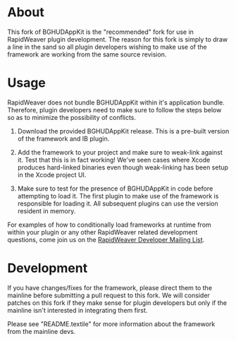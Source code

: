 About
=====

This fork of BGHUDAppKit is the "recommended" fork for use in RapidWeaver plugin development. The reason for this fork is simply to draw a line in the sand so all plugin developers wishing to make use of the framework are working from the same source revision.

Usage
=====

RapidWeaver does not bundle BGHUDAppKit within it's application bundle. Therefore, plugin developers need to make sure to follow the steps below so as to minimize the possibility of conflicts.

1. Download the provided BGHUDAppKit release. This is a pre-built version of the framework and IB plugin.

2. Add the framework to your project and make sure to weak-link against it. Test that this is in fact working! We've seen cases where Xcode produces hard-linked binaries even though weak-linking has been setup in the Xcode project UI.

3. Make sure to test for the presence of BGHUDAppKit in code before attempting to load it. The first plugin to make use of the framework is responsible for loading it. All subsequent plugins can use the version resident in memory.

For examples of how to conditionally load frameworks at runtime from within your plugin or any other RapidWeaver related development questions, come join us on the [RapidWeaver Developer Mailing List](http://groups.google.com/group/rapidweaver-developer-network).

Development
===========

If you have changes/fixes for the framework, please direct them to the mainline before submitting a pull request to this fork. We will consider patches on this fork if they make sense for plugin developers but only if the mainline isn't interested in integrating them first.

Please see "README.textile" for more information about the framework from the mainline devs.
